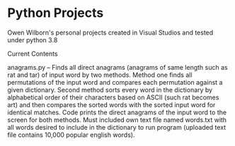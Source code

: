 
# Python Projects

Owen Wilborn's personal projects created in Visual Studios and tested under python 3.8

Current Contents

anagrams.py – Finds all direct anagrams (anagrams of same length such as rat and tar) of input word by two methods. Method one finds all permutations of the input word and compares each permutation against a given dictionary. Second method sorts every word in the dictionary by alphabetical order of their characters based on ASCII (such rat becomes art) and then compares the sorted words with the sorted input word for identical matches. Code prints the direct anagrams of the input word to the screen for both methods. Must included own text file named words.txt with all words desired to include in the dictionary to run program (uploaded text file contains 10,000 popular english words).

